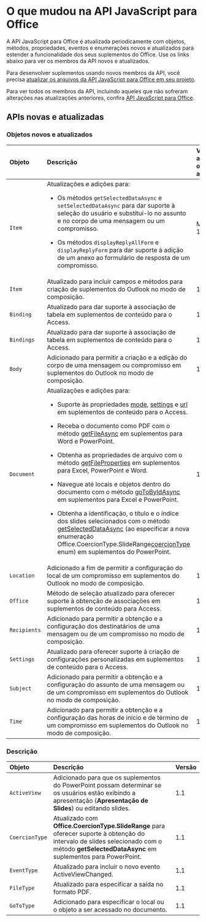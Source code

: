 # <a name="whats-changed-in-the-javascript-api-for-office"></a>O que mudou na API JavaScript para Office

A API JavaScript para Office é atualizada periodicamente com objetos, métodos, propriedades, eventos e enumerações novos e atualizados para estender a funcionalidade dos seus suplementos do Office. Use os links abaixo para ver os membros da API novos e atualizados.

Para desenvolver suplementos usando novos membros da API, você precisa [atualizar os arquivos da API JavaScript para Office em seu projeto](https://docs.microsoft.com/office/dev/add-ins/develop/update-your-javascript-api-for-office-and-manifest-schema-version).

Para ver todos os membros da API, incluindo aqueles que não sofreram alterações nas atualizações anteriores, confira [API JavaScript para Office](javascript-api-for-office.md).

## <a name="new-and-updated-apis"></a>APIs novas e atualizadas

### <a name="new-and-updated-objects"></a>Objetos novos e atualizados

|**Objeto**|**Descrição**|**Versão adicionada ou atualizada**|
|:-----|:-----|:-----|
|`Item`|Atualizações e adições para:<br><ul><li><p>Os métodos `getSelectedDataAsync` e `setSelectedDataAsync` para dar suporte à seleção do usuário e substituí-lo no assunto e no corpo de uma mensagem ou um compromisso.</p></li><li><p>Os métodos `displayReplyAllForm` e `displayReplyForm` para dar suporte à adição de um anexo ao formulário de resposta de um compromisso.</p></li></ul>|Mailbox 1.2|
|`Item`|Atualizado para incluir campos e métodos para criação de suplementos do Outlook no modo de composição. |1.1|
|`Binding`|Atualizado para dar suporte à associação de tabela em suplementos de conteúdo para o Access.|1.1|
|`Bindings`|Atualizado para dar suporte à associação de tabela em suplementos de conteúdo para o Access.|1.1|
|`Body`|Adicionado para permitir a criação e a edição do corpo de uma mensagem ou compromisso em suplementos do Outlook no modo de composição.|1.1|
|`Document`|Atualizações e adições para: <ul><li><p>Suporte às propriedades <a href="https://docs.microsoft.com/javascript/api/office/office.document" target="_blank">mode</a>, <a href="https://docs.microsoft.com/javascript/api/office/office.document#settings" target="_blank">settings</a> e <a href="https://docs.microsoft.com/javascript/api/office/office.document" target="_blank">url</a> em suplementos de conteúdo para o Access.</p></li><li><p>Receba o documento como PDF com o método <a href="https://docs.microsoft.com/javascript/api/office/office.document#getfileasync-filetype--options--callback-" target="_blank">getFileAsync</a> em suplementos para Word e PowerPoint.</p></li><li><p>Obtenha as propriedades de arquivo com o método <a href="https://docs.microsoft.com/javascript/api/office/office.document#getfilepropertiesasync-options--callback-" target="_blank">getFileProperties</a> em suplementos para Excel, PowerPoint e Word.</p></li><li><p>Navegue até locais e objetos dentro do documento com o método <a href="https://docs.microsoft.com/javascript/api/office/office.document#gotobyidasync-id--gototype--options--callback-" target="_blank">goToByIdAsync</a> em suplementos para Excel e PowerPoint.</p></li><li><p>Obtenha a identificação, o título e o índice dos slides selecionados com o método <a href="https://docs.microsoft.com/javascript/api/office/office.document#getselecteddataasync-coerciontype--options--callback-" target="_blank">getSelectedDataAsync</a> (ao especificar a nova enumeração <span class="keyword">Office.CoercionType.SlideRange</span><a href="https://docs.microsoft.com/javascript/api/office/office.coerciontype" target="_blank">coercionType</a> enum) em suplementos do PowerPoint.</p></li></ul>|1.1|
|`Location`|Adicionado a fim de permitir a configuração do local de um compromisso em suplementos do Outlook no modo de composição.|1.1|
|`Office`|Método de seleção atualizado para oferecer suporte à obtenção de associações em suplementos de conteúdo para Access.|1.1|
|`Recipients`|Adicionado para permitir a obtenção e a configuração dos destinatários de uma mensagem ou de um compromisso no modo de composição.|1.1|
|`Settings`|Atualizado para oferecer suporte à criação de configurações personalizadas em suplementos de conteúdo para o Access.|1.1|
|`Subject`|Adicionado para permitir a obtenção e a configuração do assunto de uma mensagem ou de um compromisso em suplementos do Outlook no modo de composição.|1.1|
|`Time`|Adicionado para permitir a obtenção e a configuração das horas de início e de término de um compromisso em suplementos do Outlook no modo de composição.|1.1|

### <a name="new-and-updated-enumerations"></a>Descrição

|**Objeto**|**Descrição**|**Versão**|
|:-----|:-----|:-----|
|`ActiveView`|Adicionado para que os suplementos do PowerPoint possam determinar se os usuários estão exibindo a apresentação (**Apresentação de Slides**) ou editando slides. |1.1|
|`CoercionType`|Atualizado com **Office.CoercionType.SlideRange** para oferecer suporte à obtenção do intervalo de slides selecionado com o método **getSelectedDataAsync** em suplementos para PowerPoint.|1.1|
|`EventType`|Atualizado para incluir o novo evento ActiveViewChanged.|1.1|
|`FileType`|Atualizado para especificar a saída no formato PDF.|1.1|
|`GoToType`|Adicionado para especificar o local ou o objeto a ser acessado no documento.|1.1|

